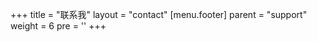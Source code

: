 +++
title = "联系我"
layout = "contact"
[menu.footer]
  parent = "support"
  weight = 6
  pre = '<i class="fas fa-fw fa-info-circle me-1"></i>'
+++
